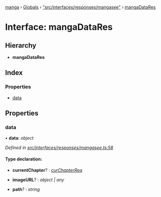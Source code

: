 [manga](../README.md) › [Globals](../globals.md) › ["src/interfaces/responses/mangasee"](../modules/_src_interfaces_responses_mangasee_.md) › [mangaDataRes](_src_interfaces_responses_mangasee_.mangadatares.md)

# Interface: mangaDataRes

## Hierarchy

* **mangaDataRes**

## Index

### Properties

* [data](_src_interfaces_responses_mangasee_.mangadatares.md#data)

## Properties

###  data

• **data**: *object*

*Defined in [src/interfaces/responses/mangasee.ts:58](https://github.com/tushar1210/manga-node/blob/6ab85fc/src/interfaces/responses/mangasee.ts#L58)*

#### Type declaration:

* **currentChapter**? : *[curChapterReq](_src_interfaces_requests_mangasee_.curchapterreq.md)*

* **imageURL**? : *object | any*

* **path**? : *string*
